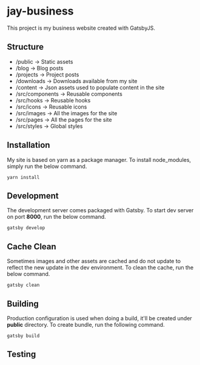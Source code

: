 # jay-business

This project is my business website created with GatsbyJS.

## Structure

- /public -> Static assets
- /blog -> Blog posts
- /projects -> Project posts
- /downloads -> Downloads available from my site
- /content -> Json assets used to populate content in the site
- /src/components -> Reusable components
- /src/hooks -> Reusable hooks
- /src/icons -> Reusable icons
- /src/images -> All the images for the site
- /src/pages -> All the pages for the site
- /src/styles -> Global styles

## Installation

My site is based on yarn as a package manager.
To install node_modules, simply run the below command.

```
yarn install
```

## Development

The development server comes packaged with Gatsby. To start dev server on port **8000**, run the below command.

```
gatsby develop
```

## Cache Clean

Sometimes images and other assets are cached and do not update to reflect the new update in the dev environment. To clean the cache, run the below command.

```
gatsby clean
```

## Building

Production configuration is used when doing a build, it'll be created under **public** directory. To create bundle, run the following command.

```
gatsby build
```

## Testing
